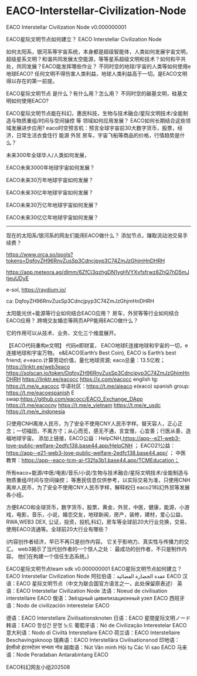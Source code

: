 # EACO-Interstellar-Civilization-Node
EACO Interstellar Civilization Node v0.000000001

EACO星际文明节点如何建立？
EACO Interstellar Civilization Node

如何太阳系，银河系等宇宙系统，本身都是超级智能体，人类如何发展宇宙文明，超级星系文明？和谐共同发展太空能源，等等星系超级文明和技术？如何和平共处，共同发展？EACO能发挥哪些作业？
不同时空的地球/宇宙的人类等如何使用e地球EACO?
任何文明不得伤害人类利益，地球人类利益高于一切。是EACO文明得以存在的第一前提。

EACO星际文明节点 是什么？有什么用？怎么用？
不同时空的碳基文明，硅基文明如何使用EACO?

EACO星际文明节点能在科幻，惠民科技，生物与技术融合/星际文明技术/全能制造与物质重组/时间与空间操控 等 领域如何应用发展？
EACO如何长期结合这些领域发展进步应用?
eaco时空预言机：预言全球宇宙前30大数字货币，股票，经济，日常生活衣食住行 能源 外贸 房车，宇宙飞船等商品的价格，行情趋势是什么？

未来300年全球华人/人类如何发展，

EACO未来3000年地球宇宙如何发展？

EACO未来30万年地球宇宙如何发展？

EACO未来30亿年地球宇宙如何发展？

EACO未来30万亿年地球宇宙如何发展？

EACO未来30亿亿年地球宇宙如何发展？


---------------
现在的太阳系/银河系的网友们能用EACO做什么？
添加节点，赚取流动池交易手续费？

https://www.orca.so/pools?tokens=DqfoyZH96RnvZusSp3Cdncjpyp3C74ZmJzGhjmHnDHRH

https://app.meteora.ag/dlmm/6ZfCi3qzhgDN1ygHVYXvfsfrwz8ZhQ7hD5mJtjeuUDyE

e-sol, https://raydium.io/

ca:
DqfoyZH96RnvZusSp3Cdncjpyp3C74ZmJzGhjmHnDHRH

太阳能光伏+能源等行业如何结合EACO应用？
房车，外贸等等行业如何结合EACO应用？
跨境交友婚恋等网页APP能用EACO做什么？


它的作用可以从技术、业务、文化三个维度展开。

【EACO代码重构e文明】 代码e即财富，
EACO地球E连接地球和宇宙的一切，e连接地球和宇宙万物。
e&EACO(Earth’s Best Coin),
EACO is Earth’s best friend;
$e=$eaco.计算劳动价值，量化地球资源;
eaco总量：13.5亿枚；
https://linktr.ee/web3eaco
https://solscan.io/token/DqfoyZH96RnvZusSp3Cdncjpyp3C74ZmJzGhjmHnDHRH
https://linktr.ee/eacocc
https://x.com/eacocc
english tg: https://t.me/e_eacocc
华语社区：https://t.me/aieaco
e(eaco) spanish group: https://t.me/eacoespanish
E swap:https://github.com/eacocc/EACO_Exchange_DApp
https://t.me/eacocny
https://t.me/e_vietnam
https://t.me/e_usdc
https://t.me/e_indonesia

只使用CNH离岸人民币，为了安全不使用CNY人民币字样。替天容人，正心正念；一切福田，不离方寸；从心而觅，感无不通，言宜慢，心宜善；行医从善，造福地球宇宙。
添加上链接，EACO公益：HelpCNH,https://app--e21-web3-love-public-welfare-2edfc138.base44.app/HelpCNH ；
EACO21公益：https://app--e21-web3-love-public-welfare-2edfc138.base44.app/ ； 
中医教育：https://app--eaco-tcm-ai-f32fa3b1.base44.app/TCMEducation；


所有eaco+能源/中医/电影/音乐/小说/生物与技术融合/星际文明技术/全能制造与物质重组/时间与空间操控；
等惠民信息仅供参考，以实际交易为准，只使用CNH离岸人民币，为了安全不使用CNY人民币字样，解释权归 eaco21科幻外贸等发展各小组。

方便EACO和全球货币，数字货币，股票，黄金，外贸，中医，健康，能源，小游戏，电影，音乐，小说，婚恋交友，地球新闻，房产，装修，建材，爱心公益，RWA,WEB3 DEX, 公证，投资，投机,科幻，房车等全球前20大行业兑换，交易，使用EACO流通等。全球前20大行业有哪些？




(内容创作者经济，早已不再只是创作内容。
它关乎影响力、真实性与传播力的交汇。
web3揭示了当代创作者的一个惊人之处：
最成功的创作者，不只是制作内容。
他们在构建一个信任生态系统。)

EACO星际文明节点team sdk v0.000000001
EACO星际文明节点如何建立？
EACO Interstellar Civilization Node
阿拉伯语：عقدة الحضارة الفضائية EACO
汉语：EACO 星际文明节点（中文为联合国官方语言之一，此处保留原表述）
英语：EACO Interstellar Civilization Node
法语：Noeud de civilisation interstellaire EACO
俄语：Звёздный цивилизационный узел EACO
西班牙语：Nodo de civilización interestelar EACO

德语：EACO Interstellare Zivilisationsknoten
日语：EACO 星間星际文明ノード
韩语：EACO 항성간 문명 노드
葡萄牙语：Nó de Civilização Interestelar EACO
意大利语：Nodo di Civiltà Interstellare EACO
荷兰语：EACO Interstellaire Beschavingsknoop
瑞典语：EACO Interstellära Civilisationsnod
印地语：ईएसीओ इंटरस्टेलर सभ्यता नोड
越南语：Nút Văn minh Hội tụ Các Vì sao EACO
马来语：Node Peradaban Antarabintang EACO

EACO科幻网友小组202508
